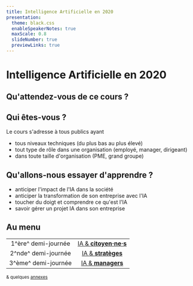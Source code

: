 ```yaml
---
title: Intelligence Artificielle en 2020
presentation:
  theme: black.css
  enableSpeakerNotes: true
  maxScale: 0.8
  slideNumber: true
  previewLinks: true
---
```


<!-- slide data-background-color="#222222" data-background-video="https://github.com/qchenevier/public_images/raw/master/videos/World.mp4" data-background-video-loop="loop" data-background-opacity=0.3-->

# Intelligence Artificielle en 2020

<!-- slide vertical=true-->

## Qu'attendez-vous de ce cours ?

<!-- slide vertical=true-->

## Qui êtes-vous ?

Le cours s'adresse à tous publics ayant

- tous niveaux techniques (du plus bas au plus élevé)
- tout type de rôle dans une organisation (employé, manager, dirigeant)
- dans toute taille d'organisation (PME, grand groupe)

<!-- slide vertical=true-->

## Qu'allons-nous essayer d'apprendre ?

- anticiper l'impact de l'IA dans la société
- anticiper la transformation de son entreprise avec l'IA
- toucher du doigt et comprendre ce qu'est l'IA
- savoir gérer un projet IA dans son entreprise

<!-- slide vertical=true-->

## Au menu

|                     |                                                |
|:-------------------:|:----------------------------------------------:|
| 1^ère^ demi-journée | [IA & **citoyen·ne·s**](./IA_et_citoyen·ne·s.html) |
| 2^nde^ demi-journée | [IA & **stratèges**](./IA_et_stratèges.html)  |
| 3^ème^ demi-journée | [IA & **managers**](./IA_et_managers.html)    |

<small>& quelques [annexes](annexes)</small>
